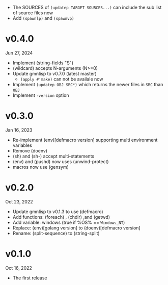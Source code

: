 - The SOURCES of `(updatep TARGET SOURCES...)` can include the sub list of source files now
- Add `(spawnlp)` and `(spawnvp)`

v0.4.0
======
Jun 27, 2024

- Implement (string-fields "S")
- (wildcard) accepts N-arguments (N>=0)
- Update gmnlisp to v0.7.0 (latest master)
    - `(apply #'make)` can not be availale now
- Implement `(updatep OBJ SRC*)` which returns the newer files in `SRC` than `OBJ`
- Implement `-version` option

v0.3.0
======
Jan 16, 2023

- Re-implement (env)[defmacro version] supporting multi environment variables
- Remove (doenv)
- (sh) and (sh-) accept multi-statements
- (env) and (pushd) now uses (unwind-protect)
- macros now use (gensym)

v0.2.0
======
Oct 23, 2022

- Update gmnlisp to v0.1.3 to use (defmacro)
- Add functions: (foreach) , (chdir) ,and (getwd)
- Add variable: windows (true if %OS% == `Windows_NT`)
- Replace: (env)[golang version] to (doenv)[defmacro version]
- Rename: (split-sequence) to (string-split)

v0.1.0
=======
Oct 16, 2022

- The first release
